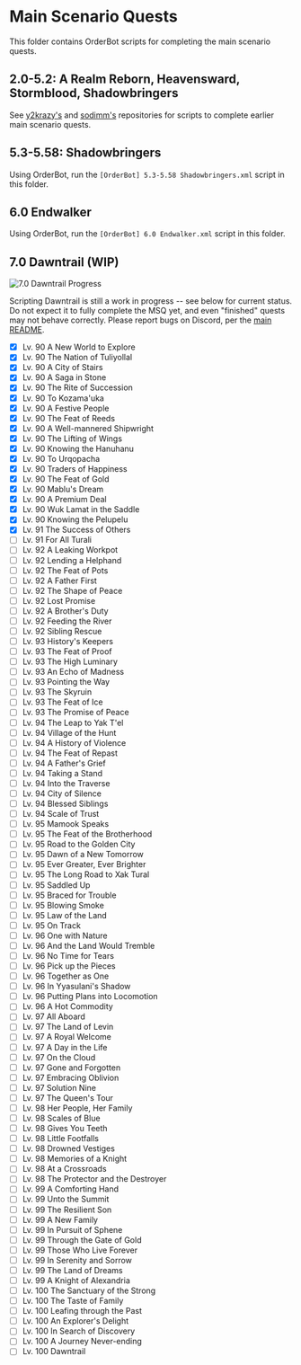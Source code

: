 # Main Scenario Quests

This folder contains OrderBot scripts for completing the main scenario quests.

## 2.0-5.2: A Realm Reborn, Heavensward, Stormblood, Shadowbringers

See [y2krazy's][100] and [sodimm's][101] repositories for scripts to complete earlier main scenario quests.

[100]: https://github.com/y2krazy/Rebornbuddy-Profiles "y2krazy's RebornBuddy Profiles"
[101]: https://github.com/sodimm/RebornBuddy "sodimm's RebornBuddy Profiles"

## 5.3-5.58: Shadowbringers

Using OrderBot, run the `[OrderBot] 5.3-5.58 Shadowbringers.xml` script in this folder.

## 6.0 Endwalker

Using OrderBot, run the `[OrderBot] 6.0 Endwalker.xml` script in this folder.

## 7.0 Dawntrail (WIP)

![7.0 Dawntrail Progress][300]

Scripting Dawntrail is still a work in progress -- see below for current status. Do not expect it to fully complete the MSQ yet, and even "finished" quests may not behave correctly.  Please report bugs on Discord, per the [main README][301].

<!--
To update progress bar, change the first number in URL:
Before: https://progress-bar.dev/62
After: https://progress-bar.dev/70
-->
[300]: https://progress-bar.dev/19/?scale=99&title=7.0%20Dawntrail&suffix=/99%20Quests&width=256 "7.0 Dawntrail Progress"
[301]: ../../README.md "README.md#troubleshooting"

- [X] Lv. 90 A New World to Explore	
- [X] Lv. 90 The Nation of Tuliyollal
- [X] Lv. 90 A City of Stairs
- [X] Lv. 90 A Saga in Stone
- [X] Lv. 90 The Rite of Succession
- [X] Lv. 90 To Kozama'uka
- [X] Lv. 90 A Festive People
- [X] Lv. 90 The Feat of Reeds
- [X] Lv. 90 A Well-mannered Shipwright
- [X] Lv. 90 The Lifting of Wings
- [X] Lv. 90 Knowing the Hanuhanu
- [X] Lv. 90 To Urqopacha
- [X] Lv. 90 Traders of Happiness
- [X] Lv. 90 The Feat of Gold
- [X] Lv. 90 Mablu's Dream
- [X] Lv. 90 A Premium Deal
- [X] Lv. 90 Wuk Lamat in the Saddle
- [X] Lv. 90 Knowing the Pelupelu
- [X] Lv. 91 The Success of Others
- [ ] Lv. 91 For All Turali
- [ ] Lv. 92 A Leaking Workpot
- [ ] Lv. 92 Lending a Helphand
- [ ] Lv. 92 The Feat of Pots
- [ ] Lv. 92 A Father First
- [ ] Lv. 92 The Shape of Peace
- [ ] Lv. 92 Lost Promise
- [ ] Lv. 92 A Brother's Duty
- [ ] Lv. 92 Feeding the River
- [ ] Lv. 92 Sibling Rescue
- [ ] Lv. 93 History's Keepers
- [ ] Lv. 93 The Feat of Proof
- [ ] Lv. 93 The High Luminary
- [ ] Lv. 93 An Echo of Madness
- [ ] Lv. 93 Pointing the Way
- [ ] Lv. 93 The Skyruin
- [ ] Lv. 93 The Feat of Ice
- [ ] Lv. 93 The Promise of Peace
- [ ] Lv. 94 The Leap to Yak T'el
- [ ] Lv. 94 Village of the Hunt
- [ ] Lv. 94 A History of Violence
- [ ] Lv. 94 The Feat of Repast
- [ ] Lv. 94 A Father's Grief
- [ ] Lv. 94 Taking a Stand
- [ ] Lv. 94 Into the Traverse
- [ ] Lv. 94 City of Silence
- [ ] Lv. 94 Blessed Siblings
- [ ] Lv. 94 Scale of Trust
- [ ] Lv. 95 Mamook Speaks
- [ ] Lv. 95 The Feat of the Brotherhood
- [ ] Lv. 95 Road to the Golden City
- [ ] Lv. 95 Dawn of a New Tomorrow
- [ ] Lv. 95 Ever Greater, Ever Brighter
- [ ] Lv. 95 The Long Road to Xak Tural
- [ ] Lv. 95 Saddled Up
- [ ] Lv. 95 Braced for Trouble
- [ ] Lv. 95 Blowing Smoke
- [ ] Lv. 95 Law of the Land
- [ ] Lv. 95 On Track
- [ ] Lv. 96 One with Nature
- [ ] Lv. 96 And the Land Would Tremble
- [ ] Lv. 96 No Time for Tears
- [ ] Lv. 96 Pick up the Pieces
- [ ] Lv. 96 Together as One
- [ ] Lv. 96 In Yyasulani's Shadow
- [ ] Lv. 96 Putting Plans into Locomotion
- [ ] Lv. 96 A Hot Commodity
- [ ] Lv. 97 All Aboard
- [ ] Lv. 97 The Land of Levin
- [ ] Lv. 97 A Royal Welcome
- [ ] Lv. 97 A Day in the Life
- [ ] Lv. 97 On the Cloud
- [ ] Lv. 97 Gone and Forgotten
- [ ] Lv. 97 Embracing Oblivion
- [ ] Lv. 97 Solution Nine
- [ ] Lv. 97 The Queen's Tour
- [ ] Lv. 98 Her People, Her Family
- [ ] Lv. 98 Scales of Blue
- [ ] Lv. 98 Gives You Teeth
- [ ] Lv. 98 Little Footfalls
- [ ] Lv. 98 Drowned Vestiges
- [ ] Lv. 98 Memories of a Knight
- [ ] Lv. 98 At a Crossroads
- [ ] Lv. 98 The Protector and the Destroyer
- [ ] Lv. 99 A Comforting Hand
- [ ] Lv. 99 Unto the Summit
- [ ] Lv. 99 The Resilient Son
- [ ] Lv. 99 A New Family
- [ ] Lv. 99 In Pursuit of Sphene
- [ ] Lv. 99 Through the Gate of Gold
- [ ] Lv. 99 Those Who Live Forever
- [ ] Lv. 99 In Serenity and Sorrow
- [ ] Lv. 99 The Land of Dreams
- [ ] Lv. 99 A Knight of Alexandria
- [ ] Lv. 100 The Sanctuary of the Strong
- [ ] Lv. 100 The Taste of Family
- [ ] Lv. 100 Leafing through the Past
- [ ] Lv. 100 An Explorer's Delight
- [ ] Lv. 100 In Search of Discovery
- [ ] Lv. 100 A Journey Never-ending
- [ ] Lv. 100 Dawntrail